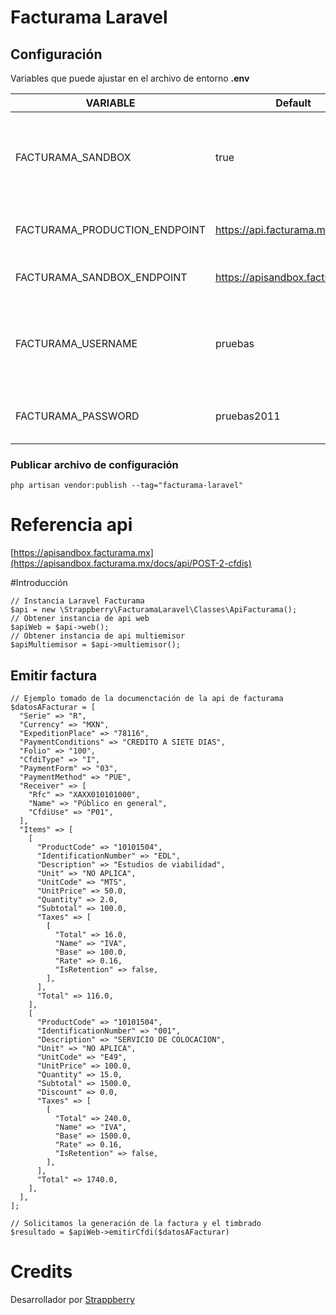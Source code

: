 # Facturama Laravel

## Configuración
Variables que puede ajustar en el archivo de entorno __.env__

| VARIABLE                      | Default                         | Descripción |
|-------------------------------|---------------------------------|-------------|
| FACTURAMA_SANDBOX             | true                            | Indica si se encuentra en entorno de desarrollo. Valores admitidos: true, false
| FACTURAMA_PRODUCTION_ENDPOINT | https://api.facturama.mx        | Url de la api de producción de facturama
| FACTURAMA_SANDBOX_ENDPOINT    | https://apisandbox.facturama.mx | Url de la api de pruebas de facturama
| FACTURAMA_USERNAME            | pruebas                         | Usuario de pruebas de facturama ver documentació del entorno de pruebas de facturana
| FACTURAMA_PASSWORD            | pruebas2011                     | Contraseña del usuario de pruebas de facturama

### Publicar archivo de configuración
```
php artisan vendor:publish --tag="facturama-laravel"
```

# Referencia api
[https://apisandbox.facturama.mx](https://apisandbox.facturama.mx/docs/api/POST-2-cfdis)

#Introducción

```
// Instancia Laravel Facturama
$api = new \Strappberry\FacturamaLaravel\Classes\ApiFacturama();
// Obtener instancia de api web
$apiWeb = $api->web();
// Obtener instancia de api multiemisor
$apiMultiemisor = $api->multiemisor();
```

## Emitir factura 
```
// Ejemplo tomado de la documenctación de la api de facturama
$datosAFacturar = [
  "Serie" => "R",
  "Currency" => "MXN",
  "ExpeditionPlace" => "78116",
  "PaymentConditions" => "CREDITO A SIETE DIAS",
  "Folio" => "100",
  "CfdiType" => "I",
  "PaymentForm" => "03",
  "PaymentMethod" => "PUE",
  "Receiver" => [
    "Rfc" => "XAXX010101000",
    "Name" => "Público en general",
    "CfdiUse" => "P01",
  ],
  "Items" => [
    [
      "ProductCode" => "10101504",
      "IdentificationNumber" => "EDL",
      "Description" => "Estudios de viabilidad",
      "Unit" => "NO APLICA",
      "UnitCode" => "MTS",
      "UnitPrice" => 50.0,
      "Quantity" => 2.0,
      "Subtotal" => 100.0,
      "Taxes" => [
        [
          "Total" => 16.0,
          "Name" => "IVA",
          "Base" => 100.0,
          "Rate" => 0.16,
          "IsRetention" => false,
        ],
      ],
      "Total" => 116.0,
    ],
    [
      "ProductCode" => "10101504",
      "IdentificationNumber" => "001",
      "Description" => "SERVICIO DE COLOCACION",
      "Unit" => "NO APLICA",
      "UnitCode" => "E49",
      "UnitPrice" => 100.0,
      "Quantity" => 15.0,
      "Subtotal" => 1500.0,
      "Discount" => 0.0,
      "Taxes" => [
        [
          "Total" => 240.0,
          "Name" => "IVA",
          "Base" => 1500.0,
          "Rate" => 0.16,
          "IsRetention" => false,
        ],
      ],
      "Total" => 1740.0,
    ],
  ],
];

// Solicitamos la generación de la factura y el timbrado
$resultado = $apiWeb->emitirCfdi($datosAFacturar)
```

# Credits
Desarrollador por [Strappberry](https://strappberry.com/)